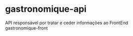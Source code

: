 # gastronomique-api
API responsável por tratar e ceder  informações ao FrontEnd gastronomique-front
